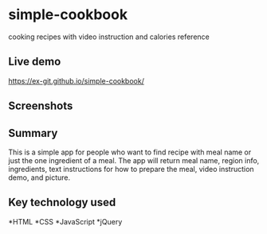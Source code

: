 # simple-cookbook
cooking recipes with video instruction and calories reference

## Live demo
https://ex-git.github.io/simple-cookbook/

## Screenshots

## Summary

This is a simple app for people who want to find recipe with meal name or just the one ingredient of a meal.
The app will return meal name, region info, ingredients, text instructions for how to prepare the meal, video instruction demo, and picture.

## Key technology used

*HTML
*CSS
*JavaScript
*jQuery
